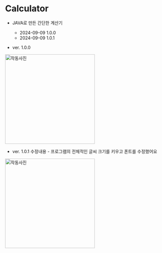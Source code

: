 # Calculator
- JAVA로 만든 간단한 계산기
  - 2024-09-09 1.0.0
  - 2024-09-09 1.0.1
    
- ver. 1.0.0
<img width="291" alt="작동사진" src="https://github.com/user-attachments/assets/042379d1-6857-4267-9787-86c944baf5f3">

- ver. 1.0.1
수정내용 - 프로그램의 전체적인 글씨 크기를 키우고 폰트를 수정했어요
<img width="291" alt="작동사진" src="https://github.com/user-attachments/assets/86674f04-9ed7-4cb5-afc7-db58ddd5b310">





